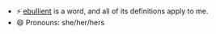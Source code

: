 - ⚡ [ebullient](https://www.merriam-webster.com/dictionary/ebullient) is a word, and all of its definitions apply to me.
- 😄 Pronouns: she/her/hers
